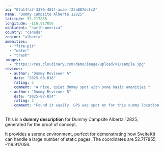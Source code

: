```yaml
---
id: "07a14fa7-3376-481f-acae-f22a887dcfc2"
name: "Dummy Campsite Alberta 12825"
latitude: 52.717855
longitude: -116.917056
continent: "north-america"
country: "canada"
region: "alberta"
amenities:
  - "fire-pit"
  - "water"
  - "trash"
images:
  - "https://res.cloudinary.com/demo/image/upload/v1/sample.jpg"
reviews:
  - author: "Dummy Reviewer A"
    date: "2025-08-018"
    rating: 5
    comment: "A nice, quiet dummy spot with some basic amenities."
  - author: "Dummy Reviewer B"
    date: "2025-02-024"
    rating: 2
    comment: "Found it easily. GPS was spot on for this dummy location."
---
```


This is a **dummy description** for Dummy Campsite Alberta 12825, generated for the proof of concept.

It provides a serene environment, perfect for demonstrating how SvelteKit can handle a large number of static pages. The coordinates are 52.717855, -116.917056.

